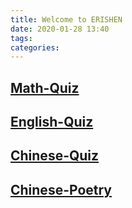 ```yaml
---
title: Welcome to ERISHEN
date: 2020-01-28 13:40
tags:
categories:
---
```


## [Math-Quiz](/webapp/you/destask/hybrid/math/quiz.html)

## [English-Quiz](/webapp/you/destask/hybrid/english/quiz.html)

## [Chinese-Quiz](/webapp/you/destask/hybrid/chinese/quiz.html)

## [Chinese-Poetry](/webapp/you/destask/hybrid/chinese/poetry.html)
